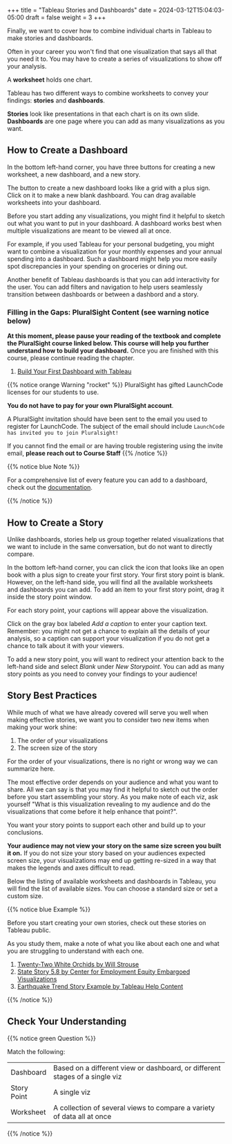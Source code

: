 +++
title = "Tableau Stories and Dashboards"
date = 2024-03-12T15:04:03-05:00
draft = false
weight = 3
+++

Finally, we want to cover how to combine individual charts in Tableau to make stories and dashboards.

Often in your career you won't find that one visualization that says all that you need it to.
You may have to create a series of visualizations to show off your analysis. 

A **worksheet** holds one chart. 

Tableau has two different ways to combine worksheets to convey your findings: **stories** and **dashboards**.

**Stories** look like presentations in that each chart is on its own slide. **Dashboards** are one page where you can add as many visualizations as you want. 

## How to Create a Dashboard

In the bottom left-hand corner, you have three buttons for creating a new worksheet, a new dashboard, and a new story. 

The button to create a new dashboard looks like a grid with a plus sign. Click on it to make a new blank dashboard. You can drag available worksheets into your dashboard. 

Before you start adding any visualizations, you might find it helpful to sketch out what you want to put in your dashboard. A dashboard works best when multiple visualizations are meant to be viewed all at once. 

For example, if you used Tableau for your personal budgeting, you might want to combine a visualization for your monthly expenses and your annual spending into a dashboard. Such a dashboard might help you more easily spot discrepancies in your spending on groceries or dining out.

Another benefit of Tableau dashboards is that you can add interactivity for the user. You can add filters and navigation to help users seamlessly transition between dashboards or between a dashbord and a story. 

### Filling in the Gaps: PluralSight Content (see warning notice below)

**At this moment, please pause your reading of the textbook and complete the PluralSight course linked below. This course will help you further understand how to build your dashboard.** 
Once you are finished with this course, please continue reading the chapter.

1. [Build Your First Dashboard with Tableau](https://app.pluralsight.com/library/courses/build-first-dashboard-tableau/table-of-contents)

{{% notice orange Warning "rocket" %}}
PluralSight has gifted LaunchCode licenses for our students to use. 

**You do not have to pay for your own PluralSight account**. 

A PluralSight invitation should have been sent to the email you used to register for LaunchCode.
The subject of the email should include `LaunchCode has invited you to join Pluralsight!`

If you cannot find the email or are having trouble registering using the invite email, **please reach out to Course Staff**
{{% /notice %}}

{{% notice blue Note %}}

For a comprehensive list of every feature you can add to a dashboard, check out the [documentation](https://help.tableau.com/current/pro/desktop/en-us/dashboards_create.htm).

{{% /notice %}}

## How to Create a Story

Unlike dashboards, stories help us group together related visualizations that we want to include in the same conversation, but do not want to directly compare. 

In the bottom left-hand corner, you can click the icon that looks like an open book with a plus sign to create your first story. Your first story point is blank. However, on the left-hand side, you will find all the available worksheets and dashboards you can add. To add an item to your first story point, drag it inside the story point window. 

For each story point, your captions will appear above the visualization. 

Click on the gray box labeled *Add a caption* to enter your caption text. Remember: you might not get a chance to explain all the details of your analysis, so a caption can support your visualization if you do not get a chance to talk about it with your viewers.

To add a new story point, you will want to redirect your attention back to the left-hand side and select *Blank* under *New Storypoint*. You can add as many story points as you need to convey your findings to your audience!

## Story Best Practices

While much of what we have already covered will serve you well when making effective stories, we want you to consider two new items when making your work shine:

1. The order of your visualizations
1. The screen size of the story

For the order of your visualizations, there is no right or wrong way we can summarize here. 

The most effective order depends on your audience and what you want to share. All we can say is that you may find it helpful to sketch out the order before you start assembling your story. As you make note of each viz, ask yourself "What is this visualization revealing to my audience and do the visualizations that come before it help enhance that point?". 

You want your story points to support each other and build up to your conclusions. 


**Your audience may not view your story on the same size screen you built it on.**
If you do not size your story based on your audiences expected screen size, your visualizations may end up getting re-sized in a way that makes the legends and axes difficult to read. 

Below the listing of available worksheets and dashboards in Tableau, you will find the list of available sizes. You can choose a standard size or set a custom size.

{{% notice blue Example %}}

Before you start creating your own stories, check out these stories on Tableau public. 

As you study them, make a note of what you like about each one and what you are struggling to understand with each one.

1. [Twenty-Two White Orchids by Will Strouse](https://public.tableau.com/app/profile/william.strouse/viz/Twenty-TwoWhiteOrchids/Twenty-TwoWhiteOrchids)
1. [State Story 5.8 by Center for Employment Equity Embargoed Visualizations](https://public.tableau.com/app/profile/carly6373/viz/StateStory_5_8/StateStory)
1. [Earthquake Trend Story Example by Tableau Help Content](https://public.tableau.com/app/profile/tableau.docs.team/viz/EarthquakeTrendStoryExample/Earthquakestory)

{{% /notice %}}

## Check Your Understanding

{{% notice green Question %}}

Match the following:

|   |   |
|---|---|    
| Dashboard | Based on a different view or dashboard, or different stages of a single viz |
| Story Point | A single viz |
| Worksheet | A collection of several views to compare a variety of data all at once |

{{% /notice %}}
